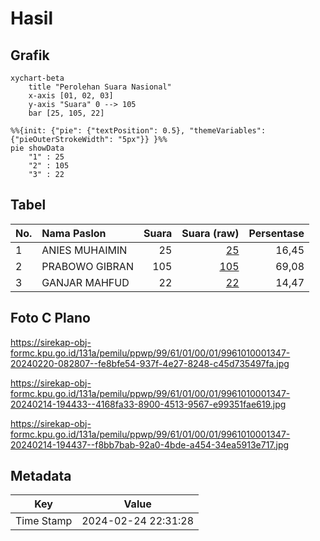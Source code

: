 # Hasil

## Grafik

```mermaid
xychart-beta
    title "Perolehan Suara Nasional"
    x-axis [01, 02, 03]
    y-axis "Suara" 0 --> 105
    bar [25, 105, 22]
```

```mermaid
%%{init: {"pie": {"textPosition": 0.5}, "themeVariables": {"pieOuterStrokeWidth": "5px"}} }%%
pie showData
    "1" : 25
    "2" : 105
    "3" : 22
```

## Tabel

| No. | Nama Paslon    | Suara | Suara (raw) | Persentase |
|:--- |:-------------- | -----:| -----------:| ----------:|
| 1   | ANIES MUHAIMIN | 25    | [25][p-1]   | 16,45      |
| 2   | PRABOWO GIBRAN | 105   | [105][p-2]  | 69,08      |
| 3   | GANJAR MAHFUD  | 22    | [22][p-3]   | 14,47      |


[p-1]: https://github.com/gigit-pemilu/pemilu-2024/blob/main/pilpres/hitung-suara/sub/99-luar-negeri/sub/61-kota-kinabalu-malaysia/sub/01-kota-kinabalu-malaysia/sub/0001-kota-kinabalu-malaysia/sub/347-ksk-336/sub/paslon-1.txt
[p-2]: https://github.com/gigit-pemilu/pemilu-2024/blob/main/pilpres/hitung-suara/sub/99-luar-negeri/sub/61-kota-kinabalu-malaysia/sub/01-kota-kinabalu-malaysia/sub/0001-kota-kinabalu-malaysia/sub/347-ksk-336/sub/paslon-2.txt
[p-3]: https://github.com/gigit-pemilu/pemilu-2024/blob/main/pilpres/hitung-suara/sub/99-luar-negeri/sub/61-kota-kinabalu-malaysia/sub/01-kota-kinabalu-malaysia/sub/0001-kota-kinabalu-malaysia/sub/347-ksk-336/sub/paslon-3.txt

## Foto C Plano

https://sirekap-obj-formc.kpu.go.id/131a/pemilu/ppwp/99/61/01/00/01/9961010001347-20240220-082807--fe8bfe54-937f-4e27-8248-c45d735497fa.jpg

https://sirekap-obj-formc.kpu.go.id/131a/pemilu/ppwp/99/61/01/00/01/9961010001347-20240214-194433--4168fa33-8900-4513-9567-e99351fae619.jpg

https://sirekap-obj-formc.kpu.go.id/131a/pemilu/ppwp/99/61/01/00/01/9961010001347-20240214-194437--f8bb7bab-92a0-4bde-a454-34ea5913e717.jpg


## Metadata

| Key        | Value               |
| ---------- | ------------------- |
| Time Stamp | 2024-02-24 22:31:28 |



